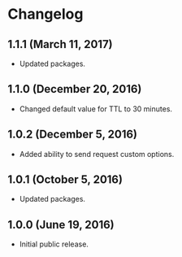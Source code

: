 # Changelog

## 1.1.1 (March 11, 2017)

- Updated packages.

## 1.1.0 (December 20, 2016)

- Changed default value for TTL to 30 minutes.

## 1.0.2 (December 5, 2016)

- Added ability to send request custom options.

## 1.0.1 (October 5, 2016)

- Updated packages.

## 1.0.0 (June 19, 2016)

- Initial public release.

